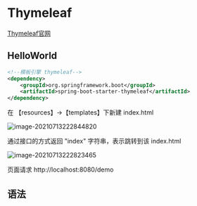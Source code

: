 # Thymeleaf

[Thymeleaf官网](https://www.thymeleaf.org/)



## HelloWorld

```xml
<!--模板引擎 thymeleaf-->
<dependency>
    <groupId>org.springframework.boot</groupId>
    <artifactId>spring-boot-starter-thymeleaf</artifactId>
</dependency>
```

在 【resources】→【templates】下新建 index.html

![image-20210713222844820](https://attach.blog.wen7.online/20210713222844.png)

通过接口的方式返回 "index" 字符串，表示跳转到该 index.html

![image-20210713222823465](https://attach.blog.wen7.online/20210713222823.png)

页面请求 http://localhost:8080/demo



## 语法